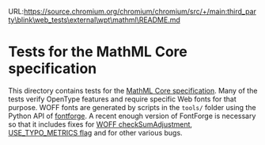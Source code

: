 URL:https://source.chromium.org/chromium/chromium/src/+/main:third_party\blink\web_tests\external\wpt\mathml\README.md
# Tests for the MathML Core specification

This directory contains tests for the
[MathML Core specification](https://w3c.github.io/mathml-core/).
Many of the tests verify OpenType features and require specific Web fonts for
that purpose. WOFF fonts are generated by scripts in the `tools/` folder using
the Python API of
[fontforge](https://github.com/fontforge/fontforge/). A recent enough version
of FontForge is necessary so that it includes fixes for
[WOFF checkSumAdjustment](https://github.com/fontforge/fontforge/issues/926),
[USE_TYPO_METRICS flag](https://github.com/fontforge/fontforge/pull/2274) and
for other various bugs.
